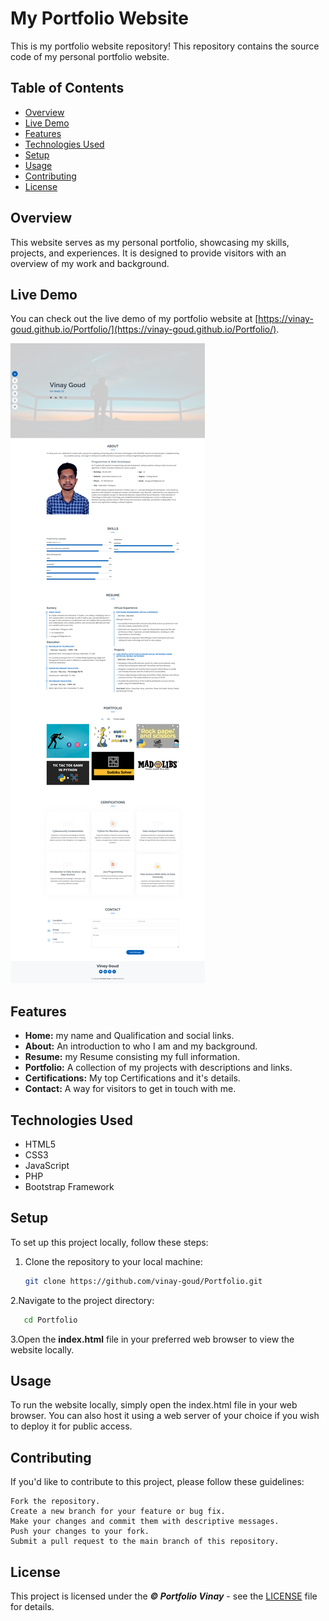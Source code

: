 # My Portfolio Website

This is my portfolio website repository! This repository contains the source code of my personal portfolio website.

## Table of Contents
- [Overview](#overview)
- [Live Demo](#live-demo)
- [Features](#features)
- [Technologies Used](#technologies-used)
- [Setup](#setup)
- [Usage](#usage)
- [Contributing](#contributing)
- [License](#license)

## Overview

This website serves as my personal portfolio, showcasing my skills, projects, and experiences. It is designed to provide visitors with an overview of my work and background.

## Live Demo

You can check out the live demo of my portfolio website at [https://vinay-goud.github.io/Portfolio/](https://vinay-goud.github.io/Portfolio/).

![Portfolio screenshot](./screenshots/live_demo.png)

## Features
- **Home:** my name and Qualification and social links.
- **About:** An introduction to who I am and my background.
- **Resume:** my Resume consisting my full information.
- **Portfolio:** A collection of my projects with descriptions and links.
- **Certifications:** My top Certifications and it's details.
- **Contact:** A way for visitors to get in touch with me.

## Technologies Used

- HTML5
- CSS3
- JavaScript
- PHP
- Bootstrap Framework

## Setup

To set up this project locally, follow these steps:

1. Clone the repository to your local machine:

   ```bash
   git clone https://github.com/vinay-goud/Portfolio.git

2.Navigate to the project directory:

 ```bash
    cd Portfolio
 ```
 3.Open the <b>index.html</b> file in your preferred web browser to view the website locally.

## Usage

To run the website locally, simply open the index.html file in your web browser. You can also host it using a web server of your choice if you wish to deploy it for public access.

## Contributing

If you'd like to contribute to this project, please follow these guidelines:

    Fork the repository.
    Create a new branch for your feature or bug fix.
    Make your changes and commit them with descriptive messages.
    Push your changes to your fork.
    Submit a pull request to the main branch of this repository.

## License

This project is licensed under the ***&#169; Portfolio Vinay*** - see the [LICENSE](https://vinay-goud.github.io/Portfolio/) file for details.
